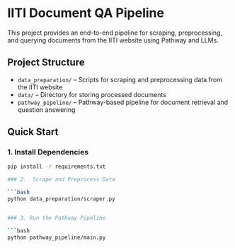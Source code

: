 # IITI Document QA Pipeline

This project provides an end-to-end pipeline for scraping, preprocessing, and querying documents from the IITI website using Pathway and LLMs.

## Project Structure

- `data_preparation/` – Scripts for scraping and preprocessing data from the IITI website  
- `data/` – Directory for storing processed documents  
- `pathway_pipeline/` – Pathway-based pipeline for document retrieval and question answering  

## Quick Start

### 1. Install Dependencies

```bash
pip install -r requirements.txt

### 2.  Scrape and Preprocess Data

```bash
python data_preparation/scraper.py


### 3. Run the Pathway Pipeline

```bash
python pathway_pipeline/main.py

